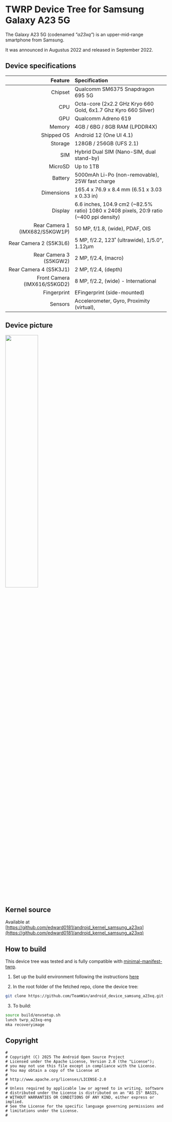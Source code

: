 # TWRP Device Tree for Samsung Galaxy A23 5G

The Galaxy A23 5G (codenamed _"a23xq"_) is an upper-mid-range smartphone from Samsung.

It was announced in Augustus 2022 and released in September 2022.

## Device specifications

|                        Feature | Specification                                                                          |
| -----------------------------: | :------------------------------------------------------------------------------------- |
|                        Chipset | Qualcomm SM6375 Snapdragon 695 5G                                                      |
|                            CPU | Octa-core (2x2.2 GHz Kryo 660 Gold, 6x1.7 Ghz Kyro 660 Silver)                         |
|                            GPU | Qualcomm Adreno 619                                                                    |
|                         Memory | 4GB / 6BG / 8GB RAM (LPDDR4X)                                                          |
|                     Shipped OS | Android 12 (One UI 4.1)                                                                |
|                        Storage | 128GB / 256GB (UFS 2.1)                                                                |
|                            SIM | Hybrid Dual SIM (Nano-SIM, dual stand-by)                                              |
|                        MicroSD | Up to 1TB                                                                              |
|                        Battery | 5000mAh Li-Po (non-removable), 25W fast charge                                         |
|                     Dimensions | 165.4 x 76.9 x 8.4 mm (6.51 x 3.03 x 0.33 in)                                          |
|                        Display | 6.6 inches, 104.9 cm2 (~82.5% ratio) 1080 x 2408 pixels, 20:9 ratio (~400 ppi density) |
| Rear Camera 1 (IMX682/S5KGW1P) | 50 MP, f/1.8, (wide), PDAF, OIS                                                        |
|         Rear Camera 2 (S5K3L6) | 5 MP, f/2.2, 123˚ (ultrawide), 1/5.0", 1.12µm                                          |
|         Rear Camera 3 (S5KGW2) | 2 MP, f/2.4, (macro)                                                                   |
|         Rear Camera 4 (S5K3J1) | 2 MP, f/2.4, (depth)                                                                   |
|   Front Camera (IMX616/S5KGD2) | 8 MP, f/2.2, (wide) - International                                                    |
|                    Fingerprint | EFingerprint (side-mounted)                                                            |
|                        Sensors | Accelerometer, Gyro, Proximity (virtual),                                              |

## Device picture

<img src="https://fdn2.gsmarena.com/vv/pics/samsung/galaxy-a23-5g-2.jpg" width="45%"/>

## Kernel source

Available at [https://github.com/edward0181/android_kernel_samsung_a23xq](https://github.com/edward0181/android_kernel_samsung_a23xq)

## How to build

This device tree was tested and is fully compatible with [minimal-manifest-twrp](https://github.com/minimal-manifest-twrp/platform_manifest_twrp_aosp).

1. Set up the build environment following the instructions [here](https://github.com/minimal-manifest-twrp/platform_manifest_twrp_aosp/blob/twrp-12.1/README.md#getting-started)

2. In the root folder of the fetched repo, clone the device tree:

```bash
git clone https://github.com/TeamWin/android_device_samsung_a23xq.git -b android-12.1 device/samsung/a23xq
```

3. To build:

```bash
source build/envsetup.sh
lunch twrp_a23xq-eng
mka recoveryimage
```

## Copyright

```
#
# Copyright (C) 2025 The Android Open Source Project
# Licensed under the Apache License, Version 2.0 (the "License");
# you may not use this file except in compliance with the License.
# You may obtain a copy of the License at
#
# http://www.apache.org/licenses/LICENSE-2.0
# 
# Unless required by applicable law or agreed to in writing, software
# distributed under the License is distributed on an "AS IS" BASIS,
# WITHOUT WARRANTIES OR CONDITIONS OF ANY KIND, either express or implied.
# See the License for the specific language governing permissions and
# limitations under the License.
#
```
